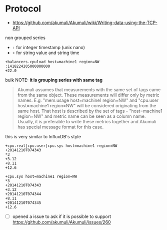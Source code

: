 # Protocol

- https://github.com/akumuli/Akumuli/wiki/Writing-data-using-the-TCP-API

non grouped series

- `:` for integer timestamp (unix nano)
- `+` for string value and string time

````text
+balancers.cpuload host=machine1 region=NW
:1418224205000000000
+22.0
````

bulk NOTE: **it is grouping series with same tag**

> Akumuli assumes that measurements with the same set of tags came from the same object. 
These measurements will differ only by metric names. 
E.g. "mem.usage host=machine1 region=NW" and "cpu.user host=machine1 region=NW" will be considered originating from the same host. 
That host is described by the set of tags - "host=machine1 region=NW" and metric name can be seen as a column name. 
Usually, it is preferable to write these metrics together and Akumuli has special message format for this case.

this is very similar to InfluxDB's style

````text
+cpu.real|cpu.user|cpu.sys host=machine1 region=NW
+20141210T074343
*3
+3.12
+8.11
+12.6
````

````text
+cpu.sys host=machine1 region=NW
*3
+20141210T074343
+3.12
+20141210T074344
+8.11
+20141210T074345
+12.6
````

- [ ] opened a issue to ask if it is possible to support https://github.com/akumuli/Akumuli/issues/260